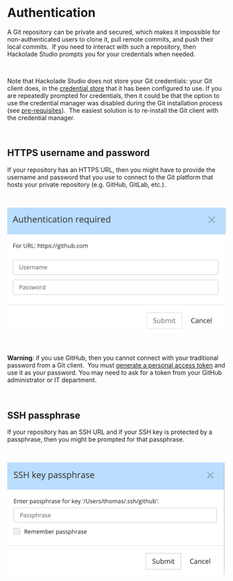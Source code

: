 # Authentication

A Git repository can be private and secured, which makes it impossible for non-authenticated users to clone it, pull remote commits, and push their local commits.&nbsp; If you need to interact with such a repository, then Hackolade Studio prompts you for your credentials when needed.

&nbsp;

Note that Hackolade Studio does not store your Git credentials: your Git client does, in the [credential store](<https://git-scm.com/book/en/v2/Git-Tools-Credential-Storage> "target=\"\_blank\"") that it has been configured to use. If you are repeatedly prompted for credentials, then it could be that the option to use the credential manager was disabled during the Git installation process (see [pre-requisites](<Pre-requisites.md>)).&nbsp; The easiest solution is to re-install the Git client with the credential manager.

&nbsp;

## HTTPS username and password

If your repository has an HTTPS URL, then you might have to provide the username and password that you use to connect to the Git platform that hosts your private repository (e.g. GitHub, GitLab, etc.).

&nbsp;

![Workgroup auth https](<lib/Workgroup%20auth%20https.png>)

&nbsp;

**Warning**: if you use GitHub, then you cannot connect with your traditional password from a Git client.&nbsp; You must [generate a personal access token](<https://docs.github.com/en/authentication/keeping-your-account-and-data-secure/creating-a-personal-access-token> "target=\"\_blank\"") and use it as your password. You may need to ask for a token from your GitHub administrator or IT department.

&nbsp;

## SSH passphrase

If your repository has an SSH URL and if your SSH key is protected by a passphrase, then you might be prompted for that passphrase.

&nbsp;

![Workgroup auth SSH](<lib/Workgroup%20auth%20SSH.png>)

